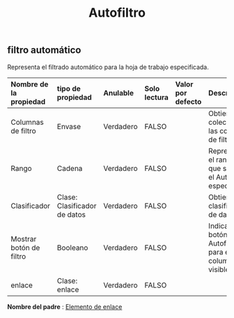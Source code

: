 ﻿---
title: Autofiltro
second_title: Aspose.Cells Cloud Documen
type: docs
url: /es/specification/model/autofilter/
description: "Aspose.Cells Especificación del modelo de nube: Autofiltro. Maneje sin esfuerzo Excel y otros documentos de hoja de cálculo con funciones como abrir, generar, editar, dividir, fusionar, comparar y convertir."
kwords: Excel, Office, Hoja de cálculo, Cloud REST API, Autofiltro
weight: 50
---
## **filtro automático**

 Representa el filtrado automático para la hoja de trabajo especificada.

| Nombre de la propiedad| tipo de propiedad| Anulable| Solo lectura| Valor por defecto| Descripción|
|:- |:- |:- |:- |:- |:- |
| Columnas de filtro| Envase| Verdadero| FALSO|| Obtiene la colección de las columnas de filtro.|
| Rango| Cadena| Verdadero| FALSO|| Representa el rango al que se aplica el Autofiltro especificado.|
| Clasificador| Clase: Clasificador de datos| Verdadero| FALSO|| Obtiene el clasificador de datos.|
| Mostrar botón de filtro| Booleano| Verdadero| FALSO|| Indica si el botón Autofiltro para esta columna está visible.|
| enlace| Clase: enlace| Verdadero| FALSO|||

**Nombre del padre** : [Elemento de enlace](/specification/model/linkelement)

